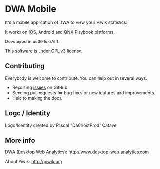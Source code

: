# DWA Mobile

It's a mobile application of DWA to view your Piwik statistics.

It works on IOS, Android and QNX Playbook platforms.

Developed in as3/Flex/AIR.

This software is under GPL v3 license.

## Contributing

Everybody is welcome to contribute. You can help out in several ways.

- Reporting [issues](https://github.com/DesktopWebAnalytics/DWA_Mobile/issues) on GitHub
- Sending pull requests for bug fixes or new features and improvements.
- Help to making the docs.

## Logo / Identity

Logo/Identity created by [Pascal "DaGhostProd" Cataye](http://www.daghostprod.com)

## More info

DWA (Desktop Web Analytics): http://www.desktop-web-analytics.com

About Piwik: http://piwik.org